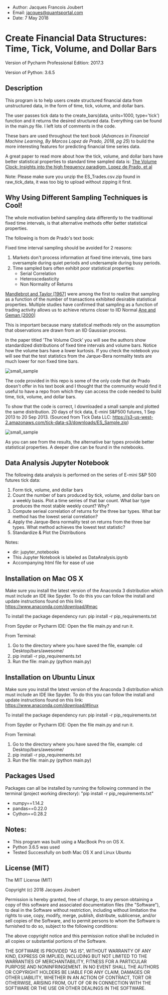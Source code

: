 - Author: Jacques Francois Joubert
- Email: jacques@quantsportal.com
- Date: 7 May 2018 

# Create Financial Data Structures: Time, Tick, Volume, and Dollar Bars

Version of Pycharm Professional Edition: 2017.3

Version of Python: 3.6.5

## Description

This program is to help users create structured financial data from unstructured data, in the form of time, tick, volume, and dollar bars.

The user passes tick data to the create_bars(data, units=1000, type='tick') function and it returns the desired structured data.
Everything can be found in the main.py file. I left lots of comments in the code. 

These bars are used throughout the text book (*Advances in Financial Machine Learning, By Marcos Lopez de Prado, 2018, pg 25*)
to build the more interesting features for predicting financial time series data.

A great paper to read more about how the tick, volume, and dollar bars have better statistical properties to standard time sampled data is:
[The Volume Clock: Insights into the high frequency paradigm, Lopez de Prado, et al](https://papers.ssrn.com/sol3/papers.cfm?abstract_id=2034858)

Note: Please make sure you unzip the ES_Trades.csv.zip found in raw_tick_data, it was too big to upload without zipping it first.

## Why Using Different Sampling Techniques is Cool!
The whole motivation behind sampling data differently to the traditional fixed time intervals, is that alternative methods offer better statistical properties.

The following is from de Prado's text book:

Fixed time interval sampling should be avoided for 2 reasons: 
1. Markets don't process information at fixed time intervals, time bars oversample during quiet periods and undersample during busy periods.
2. Time sampled bars often exhibit poor statistical properties:
    - Serial Correlation
    - Heteroscedasticity
    - Non Normality of Returns

[Mandlebrot and Taylor [1967]](https://www.jstor.org/stable/168611?seq=1#page_scan_tab_contents) were among the first to realize that sampling as a function of the number of transactions exhibited desirable statistical properties.
Multiple studies have confirmed that sampling as a function of trading activity allows us to achieve returns closer to IID Normal [Ane and Geman [2000]](https://www.jstor.org/stable/222489)

This is important because many statistical methods rely on the assumption that observations are drawn from an IID Gaussian process.

In the paper titled 'The Volume Clock' you will see the authors show standardized distributions of fixed time intervals and volume bars.
Notice how the volume bars have a lower kurtosis. If you check the notebook you will see that the test statistics from the Jarque-Bera normality tests are much
lower for non fixed time bars. 

![small_sample](images/VolumeBars.png "Distributions on large sample set")

The code provided in this repo is some of the only code that de Prado doesn't offer in his text book and I thought that the community would find it useful
to have a repo from which they can access the code needed to build time, tick, volume, and dollar bars.

To show that the code is correct, I downloaded a small sample and plotted the same distribution.
20 days of tick data, E-mini S&P500 futures, 1 Sep 2013 to 20 Sep 2013.
(Sourced from Tick Data LLC: https://s3-us-west-2.amazonaws.com/tick-data-s3/downloads/ES_Sample.zip)

![small_sample](images/MySample.png "Distributions on small sample set")

As you can see from the results, the alternative bar types provide better statistical properties. A deeper dive can be found in the notebooks.

## Data Analysis Jupyter Notebook
The following data analysis is performed on the series of E-mini S&P 500 futures tick data:

1. Form tick, volume, and dollar bars
2. Count the number of bars produced by tick, volume, and dollar bars on a weekly basis.
Plot a time seiries of that bar count. What bar type produces the most stable weekly count? Why?
3. Compute serieal correlation of returns for the three bar types. What bar method has the lowest serial correlation?
4. Apply the Jarque-Bera normality test on returns from the three bar types. What method achieves the lowest test statistic?
5. Standardize & Plot the Distributions

Notes:
- dir: jupyter_notebooks
- This Jupyter Notebook is labeled as DataAnalysis.ipynb
- Accompanying html file for ease of use 

## Installation on Mac OS X

Make sure you install the latest version of the Anaconda 3 distribution which must include an IDE like Spyder.
To do this you can follow the install and update instructions found on this link: https://www.anaconda.com/download/#mac

To install the package dependency run: pip install -r pip_requirements.txt

From Spyder or Pycharm IDE: Open the file main.py and run it.

From Terminal: 

1. Go to the directory where you have saved the file, example: cd Desktop/bars/awesome/
2. pip install -r pip_requirements.txt
3. Run the file: main.py (python main.py)

## Installation on Ubuntu Linux

Make sure you install the latest version of the Anaconda 3 distribution which must include an IDE like Spyder.
To do this you can follow the install and update instructions found on this link: https://www.anaconda.com/download/#linux

To install the package dependency run: pip install -r pip_requirements.txt

From Spyder or Pycharm IDE: Open the file main.py and run it.

From Terminal: 

1. Go to the directory where you have saved the file, example: cd Desktop/bars/awesome/
2. pip install -r pip_requirements.txt
3. Run the file: main.py (python main.py)

## Packages Used
Packages can all be installed by running the following command in the terminal (project working directory): "pip install -r pip_requirements.txt" 
* numpy==1.14.2
* pandas==0.22.0
* Cython==0.28.2

## Notes: 
* This program was built using a MacBook Pro on OS X.
* Python 3.6.5 was used
* Tested Successfully on both Mac OS X and Linux Ubuntu

## License (MIT)
The MIT License (MIT)

Copyright (c) 2018 Jacques Joubert

Permission is hereby granted, free of charge, to any person obtaining a copy
of this software and associated documentation files (the "Software"), to deal
in the Software without restriction, including without limitation the rights
to use, copy, modify, merge, publish, distribute, sublicense, and/or sell
copies of the Software, and to permit persons to whom the Software is
furnished to do so, subject to the following conditions:

The above copyright notice and this permission notice shall be included in all
copies or substantial portions of the Software.

THE SOFTWARE IS PROVIDED "AS IS", WITHOUT WARRANTY OF ANY KIND, EXPRESS OR
IMPLIED, INCLUDING BUT NOT LIMITED TO THE WARRANTIES OF MERCHANTABILITY,
FITNESS FOR A PARTICULAR PURPOSE AND NONINFRINGEMENT. IN NO EVENT SHALL THE
AUTHORS OR COPYRIGHT HOLDERS BE LIABLE FOR ANY CLAIM, DAMAGES OR OTHER
LIABILITY, WHETHER IN AN ACTION OF CONTRACT, TORT OR OTHERWISE, ARISING FROM,
OUT OF OR IN CONNECTION WITH THE SOFTWARE OR THE USE OR OTHER DEALINGS IN THE
SOFTWARE.

